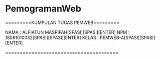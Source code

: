 # PemogramanWeb
=========KUMPULAN TUGAS PEMWEB=========

NAMA  : ALFIATUN MASRIFAH[SPASI][SPASI][ENTER]
NPM   : 18081010032[SPASI][SPASI][ENTER]
KELAS : PEMWEB-A[SPASI][SPASI][ENTER]

=======================================
